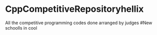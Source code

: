 # CppCompetitiveRepositoryhellix
All the competitive programming codes done arranged by judges
#New schoolls in cool
